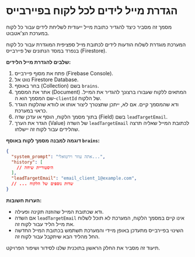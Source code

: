 # הגדרת מייל לידים לכל לקוח בפיירבייס

מסמך זה מסביר כיצד להגדיר כתובת מייל ייעודית לשליחת לידים עבור כל לקוח במערכת הצ'אטבוט.

המערכת מוגדרת לשלוח הודעות לידים לכתובת מייל ספציפית המוגדרת עבור כל לקוח בנפרד במסד הנתונים של פיירבייס (Firestore).

**שלבים להגדרת מייל הלידים:**

1.  פתח את מסוף פיירבייס (Firebase Console).
2.  נווט אל Firestore Database.
3.  בחר באוסף (Collection) בשם `brains`.
4.  אתר את המסמך (Document) המתאים ללקוח שעבורו ברצונך להגדיר את המייל. שם המסמך הוא ה-`clientId` של הלקוח.
5.  ודא שהמסמך קיים. אם לא, ייתכן שתצטרך ליצור אותו או לוודא שהלקוח הוגדר כראוי במערכת.
6.  בתוך מסמך הלקוח, הוסף או עדכן שדה (Field) בשם `leadTargetEmail`.
7.  הגדר את הערך (Value) של השדה `leadTargetEmail` לכתובת המייל שאליה תרצה שהלידים עבור לקוח זה יישלחו.

**דוגמה למבנה מסמך לקוח באוסף `brains`:**

```json
{
  "system_prompt": "אתה עוזר וירטואלי...",
  "history": [
    // היסטוריית שיחה
  ],
  "leadTargetEmail": "email_client_1@example.com",
  // ... שדות נוספים של הלקוח
}
```

**הערות חשובות:**

*   ודא שכתובת המייל שהוזנה תקינה ופעילה.
*   אם השדה `leadTargetEmail` אינו קיים במסמך הלקוח, המערכת לא תוכל לשלוח את מייל הליד עבור לקוח זה.
*   השינוי בפיירבייס מתעדכן באופן מיידי והמערכת תשתמש בכתובת המייל החדשה החל מהליד הבא שיתקבל עבור לקוח זה.

תיעוד זה מסביר את החלק הראשון בתוכנית שלנו לסידור ושיפור הפרויקט.